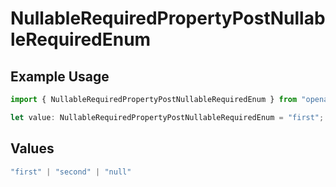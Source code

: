 # NullableRequiredPropertyPostNullableRequiredEnum

## Example Usage

```typescript
import { NullableRequiredPropertyPostNullableRequiredEnum } from "openapi/sdk/models/operations";

let value: NullableRequiredPropertyPostNullableRequiredEnum = "first";
```

## Values

```typescript
"first" | "second" | "null"
```
